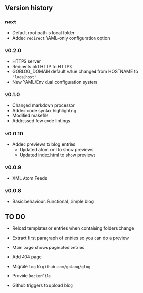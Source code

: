 ## Version history

### next

* Default root path is local folder
* Added `redirect` YAML-only configuration option

### v0.2.0

* HTTPS server
* Redirects old HTTP to HTTPS
* GOBLOG_DOMAIN default value changed from HOSTNAME to `"localhost"`
* New YAML/Env dual configuration system

### v0.1.0

* Changed markdown processor
* Added code syntax highlighting
* Modified makefile
* Addressed few code lintings

### v0.0.10

* Added previews to blog entries
    - Updated atom.xml to show previews
    - Updated index.html to show previews

### v0.0.9

* XML Atom Feeds

### v0.0.8

* Basic behaviour. Functional, simple blog

## TO DO

* Reload templates or entries when containing folders change

* Extract first paragraph of entries so you can do a preview

* Main page shows paginated entries

* Add 404 page

* Migrate `log` to `github.com/golang/glog`

* Provide `DockerFile`

* Github triggers to upload blog
